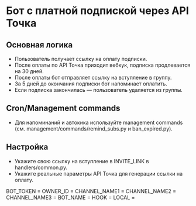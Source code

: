 # Бот с платной подпиской через API Точка

## Основная логика
- Пользователь получает ссылку на оплату подписки.
- После оплаты по API Точка приходит вебхук, подписка продлевается на 30 дней.
- После оплаты бот отправляет ссылку на вступление в группу.
- За 5 дней до окончания подписки бот напоминает оплатить.
- Если подписка закончилась — пользователь удаляется из группы.

## Cron/Management commands
- Для напоминаний и автокика используйте management commands (см. management/commands/remind_subs.py и ban_expired.py).

## Настройка
- Укажите свою ссылку на вступление в INVITE_LINK в handlers/common.py.
- Укажите реальные параметры API Точка для генерации ссылки на оплату.

BOT_TOKEN = 
OWNER_ID =
CHANNEL_NAME1 =
CHANNEL_NAME2 = 
CHANNEL_NAME3 =
BOT_NAME =
HOOK = 
LOCAL = 
